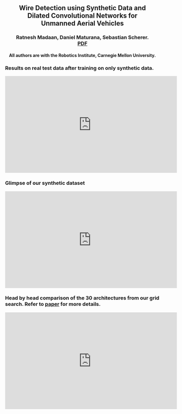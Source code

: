 <center>
 <h2>
  Wire Detection using Synthetic Data and <br> Dilated Convolutional Networks for <br> Unmanned Aerial Vehicles
 </h2>
</center>

<center>
 <h3>
   Ratnesh Madaan, Daniel Maturana, Sebastian Scherer. <br>
   <a href="http://ri.cmu.edu/wp-content/uploads/2017/08/root.pdf">PDF</a>
 </h3>
 <h4>
  All authors are with the Robotics Institute, Carnegie Mellon University. 
 </h4>
</center>


### Results on **real** test data after training on **only synthetic** data.   
<iframe width="560" height="315" src="https://www.youtube.com/embed/YlcEybmGbok" frameborder="0" allowfullscreen></iframe>

### Glimpse of our synthetic dataset
<iframe width="560" height="315" src="https://www.youtube.com/embed/z6sPz-WPCWQ" frameborder="0" allowfullscreen></iframe>

### Head by head comparison of the 30 architectures from our grid search. Refer to [paper](http://ri.cmu.edu/wp-content/uploads/2017/08/root.pdf) for more details. 
<iframe width="560" height="315" src="https://www.youtube.com/embed/TnUAibRkgiU" frameborder="0" allowfullscreen></iframe>


